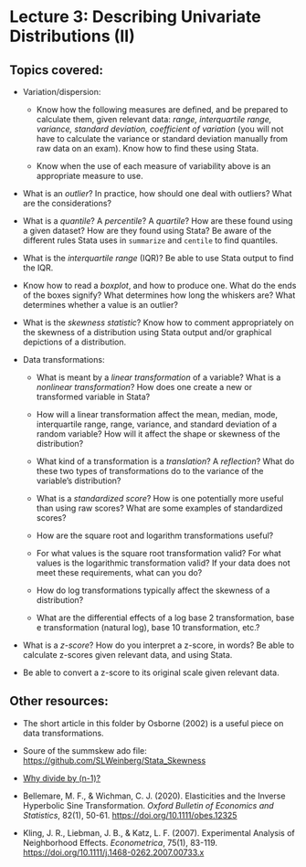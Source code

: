 # Lecture 3: Describing Univariate Distributions (II)

## Topics covered:

* Variation/dispersion:

	* Know how the following measures are defined, and be prepared to calculate them, given relevant data: <em>range, interquartile range, variance, standard deviation, coefficient of variation</em> (you will not have to calculate the variance or standard deviation manually from raw data on an exam). Know how to find these using Stata.

	* Know when the use of each measure of variability above is an appropriate measure to use. 

* What is an <em>outlier</em>? In practice, how should one deal with outliers? What are the considerations?

* What is a <em>quantile</em>? A <em>percentile</em>? A <em>quartile</em>? How are these found using a given dataset? How are they found using Stata? Be aware of the different rules Stata uses in `summarize` and `centile` to find quantiles.

* What is the <em>interquartile range</em> (IQR)? Be able to use Stata output to find the IQR. 

* Know how to read a <em>boxplot</em>, and how to produce one. What do the ends of the boxes signify? What determines how long the whiskers are? What determines whether a value is an outlier?

* What is the <em>skewness statistic</em>?  Know how to comment appropriately on the skewness of a distribution using Stata output and/or graphical depictions of a distribution.

* Data transformations:

	* What is meant by a <em>linear transformation</em> of a variable? What is a <em>nonlinear transformation</em>? How does one create a new or transformed variable in Stata?

	* How will a linear transformation affect the mean, median, mode, interquartile range, range, variance, and standard deviation of a random variable?  How will it affect the shape or skewness of the distribution?

	* What kind of a transformation is a <em>translation</em>? A <em>reflection</em>? What do these two types of transformations do to the variance of the variable’s distribution?

	* What is a <em>standardized score</em>? How is one potentially more useful than using raw scores? What are some examples of standardized scores?

	* How are the square root and logarithm transformations useful?

	* For what values is the square root transformation valid? For what values is the logarithmic transformation valid? If your data does not meet these requirements, what can you do?
	
	* How do log transformations typically affect the skewness of a distribution?

	* What are the differential effects of a log base 2 transformation, base e transformation (natural log), base 10 transformation, etc.?

* What is a <em>z-score</em>?  How do you interpret a z-score, in words? Be able to calculate z-scores given relevant data, and using Stata.

* Be able to convert a z-score to its original scale given relevant data.

## Other resources:

* The short article in this folder by Osborne (2002) is a useful piece on data transformations.

* Soure of the summskew ado file: https://github.com/SLWeinberg/Stata_Skewness

* [Why divide by (n-1)?](https://towardsdatascience.com/why-sample-variance-is-divided-by-n-1-89821b83ef6d)

* Bellemare, M. F., & Wichman, C. J. (2020). Elasticities and the Inverse Hyperbolic Sine Transformation. *Oxford Bulletin of Economics and Statistics*, 82(1), 50-61. https://doi.org/10.1111/obes.12325

* Kling, J. R., Liebman, J. B., & Katz, L. F. (2007). Experimental Analysis of Neighborhood Effects. *Econometrica*, 75(1), 83-119. https://doi.org/10.1111/j.1468-0262.2007.00733.x

